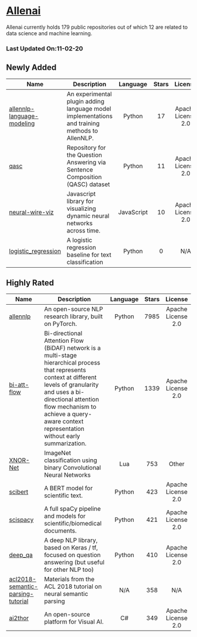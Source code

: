 # [Allenai](https://github.com/allenai)

Allenai currently holds 179 public repositories out of which 12 are related to data science and machine learning.

 ### Last Updated On:11-02-20

## Newly Added

| Name | Description | Language | Stars | License |
| ---- | ----------- | :--------: | :-----: | :-------: |
| [allennlp-language-modeling](https://github.com/allenai/allennlp-language-modeling) | An experimental plugin adding language model implementations and training methods to AllenNLP. | Python | 17 | Apache License 2.0 |
| [qasc](https://github.com/allenai/qasc) | Repository for the Question Answering via Sentence Composition (QASC) dataset | Python | 11 | Apache License 2.0 |
| [neural-wire-viz](https://github.com/allenai/neural-wire-viz) | Javascript library for visualizing dynamic neural networks across time. | JavaScript | 10 | Apache License 2.0 |
| [logistic_regression](https://github.com/allenai/logistic_regression) | A logistic regression baseline for text classification | Python | 0 | N/A |

## Highly Rated

| Name | Description | Language | Stars | License |
| ---- | ----------- | :--------: | :-----: | :-------: |
 | [allennlp](https://github.com/allenai/allennlp) | An open-source NLP research library, built on PyTorch. | Python | 7985 | Apache License 2.0 |
| [bi-att-flow](https://github.com/allenai/bi-att-flow) | Bi-directional Attention Flow (BiDAF) network is a multi-stage hierarchical process that represents context at different levels of granularity and uses a bi-directional attention flow mechanism to achieve a query-aware context representation without early summarization. | Python | 1339 | Apache License 2.0 |
| [XNOR-Net](https://github.com/allenai/XNOR-Net) | ImageNet classification using binary Convolutional Neural Networks | Lua | 753 | Other |
| [scibert](https://github.com/allenai/scibert) | A BERT model for scientific text. | Python | 423 | Apache License 2.0 |
| [scispacy](https://github.com/allenai/scispacy) | A full spaCy pipeline and models for scientific/biomedical documents. | Python | 421 | Apache License 2.0 |
| [deep_qa](https://github.com/allenai/deep_qa) | A deep NLP library, based on Keras / tf, focused on question answering (but useful for other NLP too) | Python | 410 | Apache License 2.0 |
| [acl2018-semantic-parsing-tutorial](https://github.com/allenai/acl2018-semantic-parsing-tutorial) | Materials from the ACL 2018 tutorial on neural semantic parsing | N/A | 358 | N/A |
| [ai2thor](https://github.com/allenai/ai2thor) | An open-source platform for Visual AI. | C# | 349 | Apache License 2.0 |
